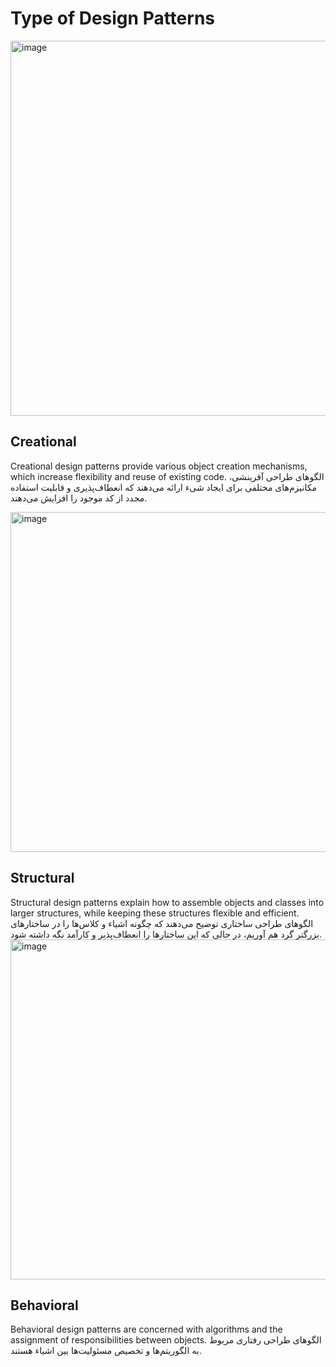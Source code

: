 # Type of Design Patterns
<img width="1200" height="600" alt="image" src="https://github.com/user-attachments/assets/03441cbd-b06a-43a0-8bf7-053f4d9a378f" />

## Creational
Creational design patterns provide various object creation mechanisms, which increase flexibility and reuse of existing code.
الگوهای طراحی آفرینشی، مکانیزم‌های مختلفی برای ایجاد شیء ارائه می‌دهند که انعطاف‌پذیری و قابلیت استفاده مجدد از کد موجود را افزایش می‌دهند.

<img width="1024" height="544" alt="image" src="https://github.com/user-attachments/assets/44d61865-df68-4419-9f15-ea96cfbf3416" />

## Structural
Structural design patterns explain how to assemble objects and classes into larger structures, while keeping these structures flexible and efficient.
الگوهای طراحی ساختاری توضیح می‌دهند که چگونه اشیاء و کلاس‌ها را در ساختارهای بزرگتر گرد هم آوریم، در حالی که این ساختارها را انعطاف‌پذیر و کارآمد نگه داشته شود.
<img width="1024" height="544" alt="image" src="https://github.com/user-attachments/assets/156d5726-1abc-48f6-a106-21f8c63212ce" />

## Behavioral
Behavioral design patterns are concerned with algorithms and the assignment of responsibilities between objects.
الگوهای طراحی رفتاری مربوط به الگوریتم‌ها و تخصیص مسئولیت‌ها بین اشیاء هستند.

